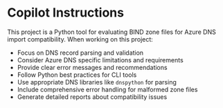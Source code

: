 # Copilot Instructions

<!-- Use this file to provide workspace-specific custom instructions to Copilot. For more details, visit https://code.visualstudio.com/docs/copilot/copilot-customization#_use-a-githubcopilotinstructionsmd-file -->

This project is a Python tool for evaluating BIND zone files for Azure DNS import compatibility. When working on this project:

- Focus on DNS record parsing and validation
- Consider Azure DNS specific limitations and requirements
- Provide clear error messages and recommendations
- Follow Python best practices for CLI tools
- Use appropriate DNS libraries like `dnspython` for parsing
- Include comprehensive error handling for malformed zone files
- Generate detailed reports about compatibility issues
